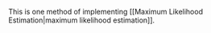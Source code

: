 This is one method of implementing [[Maximum Likelihood Estimation|maximum likelihood estimation]]. 



